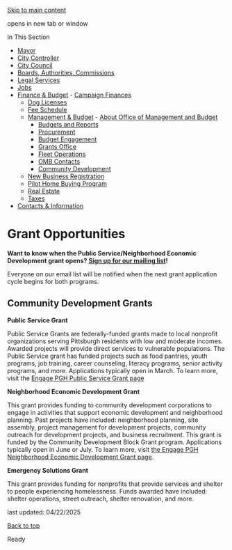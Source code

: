 [Skip to main content](https://www.pittsburghpa.gov/City-Government/Finance-Budget/Management-Budget/Community-Development/Grant-Opportunities#main-content)

opens in new tab or window

In This Section

- [Mayor](https://www.pittsburghpa.gov/City-Government/Mayor)
- [City Controller](https://www.pittsburghpa.gov/City-Government/City-Controllers-Office)
- [City Council](https://www.pittsburghpa.gov/City-Government/City-Council)
- [Boards, Authorities, Commissions](https://www.pittsburghpa.gov/City-Government/Boards-Authorities-Commissions)
- [Legal Services](https://www.pittsburghpa.gov/City-Government/Legal-Services)
- [Jobs](https://www.pittsburghpa.gov/City-Government/Jobs)
- [Finance & Budget](https://www.pittsburghpa.gov/City-Government/Finance-Budget)  - [Campaign Finances](https://www.pittsburghpa.gov/City-Government/Finance-Budget/Campaign-Finances)
  - [Dog Licenses](https://www.pittsburghpa.gov/City-Government/Finance-Budget/Dog-Licenses)
  - [Fee Schedule](https://www.pittsburghpa.gov/City-Government/Finance-Budget/Finance-Fee-Schedule)
  - [Management & Budget](https://www.pittsburghpa.gov/City-Government/Finance-Budget/Management-Budget)    - [About Office of Management and Budget](https://www.pittsburghpa.gov/City-Government/Finance-Budget/Management-Budget/About-Office-of-Management-and-Budget)
    - [Budgets and Reports](https://www.pittsburghpa.gov/City-Government/Finance-Budget/Management-Budget/Budgets-and-Reports)
    - [Procurement](https://www.pittsburghpa.gov/City-Government/Finance-Budget/Management-Budget/Procurement)
    - [Budget Engagement](https://www.pittsburghpa.gov/City-Government/Finance-Budget/Management-Budget/Budget-Engagement)
    - [Grants Office](https://www.pittsburghpa.gov/City-Government/Finance-Budget/Management-Budget/Grants-Office)
    - [Fleet Operations](https://www.pittsburghpa.gov/City-Government/Finance-Budget/Management-Budget/Fleet-Operations)
    - [OMB Contacts](https://www.pittsburghpa.gov/City-Government/Finance-Budget/Management-Budget/OMB-Contacts)
    - [Community Development](https://www.pittsburghpa.gov/City-Government/Finance-Budget/Management-Budget/Community-Development)
  - [New Business Registration](https://www.pittsburghpa.gov/City-Government/Finance-Budget/New-Business-Registration)
  - [Pilot Home Buying Program](https://www.pittsburghpa.gov/City-Government/Finance-Budget/Pilot-Home-Buying-Program)
  - [Real Estate](https://www.pittsburghpa.gov/City-Government/Finance-Budget/Real-Estate)
  - [Taxes](https://www.pittsburghpa.gov/City-Government/Finance-Budget/Taxes)
- [Contacts & Information](https://www.pittsburghpa.gov/City-Government/Contacts-Information)

# Grant Opportunities

**Want to know when the Public Service/Neighborhood Economic Development grant opens? [Sign up for our mailing list](https://eepurl.com/gIZbjn)!**

Everyone on our email list will be notified when the next grant application cycle begins for both programs.

## Community Development Grants

**Public Service Grant**

Public Service Grants are federally-funded grants made to local nonprofit organizations serving Pittsburgh residents with low and moderate incomes. Awarded projects will provide direct services to vulnerable populations. The Public Service grant has funded projects such as food pantries, youth programs, job training, career counseling, literacy programs, senior activity programs, and more. Applications typically open in March. To learn more, visit the [Engage PGH Public Service Grant page](https://https//engage.pittsburghpa.gov/public-service-grants)

**Neighborhood Economic Development Grant**

This grant provides funding to community development corporations to engage in activities that support economic development and neighborhood planning. Past projects have included: neighborhood planning, site assembly, project management for development projects, community outreach for development projects, and business recruitment. This grant is funded by the Community Development Block Grant program. Applications typically open in June or July. To learn more, visit [the Engage PGH Neighborhood Economic Development Grant page](https://engage.pittsburghpa.gov/neighborhood-economic-development-grant).

**Emergency Solutions Grant**

This grant provides funding for nonprofits that provide services and shelter to people experiencing homelessness. Funds awarded have included: shelter operations, street outreach, shelter renovation, and more.

last updated: 04/22/2025

[Back to top](https://www.pittsburghpa.gov/City-Government/Finance-Budget/Management-Budget/Community-Development/Grant-Opportunities#body-top)

Ready
